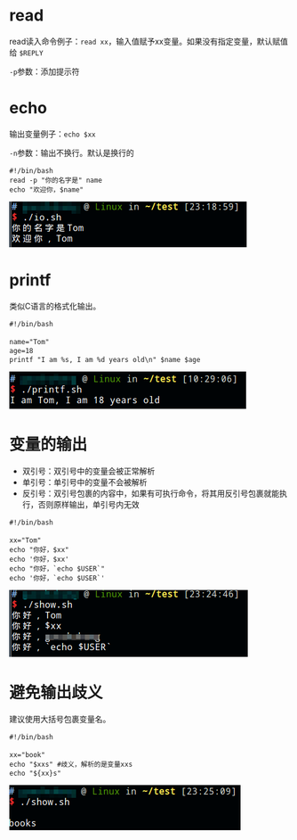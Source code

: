 # read

read读入命令例子：`read xx`，输入值赋予xx变量。如果没有指定变量，默认赋值给 `$REPLY`

`-p`参数：添加提示符

# echo

输出变量例子：`echo $xx`

`-n`参数：输出不换行。默认是换行的

```shell
#!/bin/bash
read -p "你的名字是" name
echo "欢迎你，$name"
```

![](res/1.png)

# printf

类似C语言的格式化输出。

```shell
#!/bin/bash

name="Tom"
age=18
printf "I am %s, I am %d years old\n" $name $age
```

![](res/2.png)

# 变量的输出

* 双引号：双引号中的变量会被正常解析
* 单引号：单引号中的变量不会被解析
* 反引号：双引号包裹的内容中，如果有可执行命令，将其用反引号包裹就能执行，否则原样输出，单引号内无效

```shell
#!/bin/bash

xx="Tom"
echo "你好，$xx"
echo '你好，$xx'
echo "你好，`echo $USER`"
echo '你好，`echo $USER`'
```

![](res/3.png)

# 避免输出歧义

建议使用大括号包裹变量名。

```shell
#!/bin/bash

xx="book"
echo "$xxs" #歧义，解析的是变量xxs
echo "${xx}s"
```

![](res/4.png)
